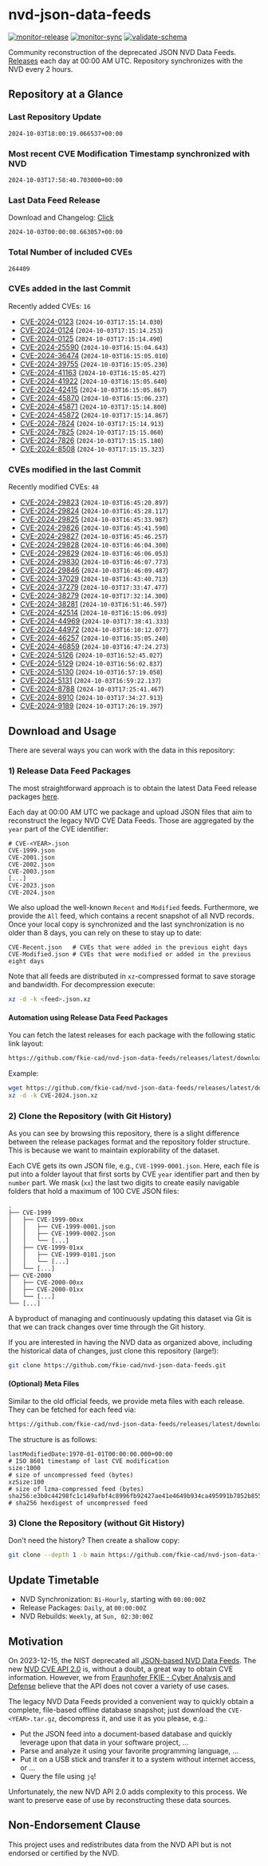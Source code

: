 # nvd-json-data-feeds

[![monitor-release](https://github.com/fkie-cad/nvd-json-data-feeds/actions/workflows/monitor_release.yml/badge.svg)](https://github.com/fkie-cad/nvd-json-data-feeds/actions/workflows/monitor_release.yml)
[![monitor-sync](https://github.com/fkie-cad/nvd-json-data-feeds/actions/workflows/monitor_sync.yml/badge.svg)](https://github.com/fkie-cad/nvd-json-data-feeds/actions/workflows/monitor_sync.yml)
[![validate-schema](https://github.com/fkie-cad/nvd-json-data-feeds/actions/workflows/validate_schema.yml/badge.svg)](https://github.com/fkie-cad/nvd-json-data-feeds/actions/workflows/validate_schema.yml)

Community reconstruction of the deprecated JSON NVD Data Feeds.
[Releases](https://github.com/fkie-cad/nvd-json-data-feeds/releases/latest) each day at 00:00 AM UTC.
Repository synchronizes with the NVD every 2 hours.

## Repository at a Glance

### Last Repository Update

```plain
2024-10-03T18:00:19.066537+00:00
```

### Most recent CVE Modification Timestamp synchronized with NVD

```plain
2024-10-03T17:58:40.703000+00:00
```

### Last Data Feed Release

Download and Changelog: [Click](https://github.com/fkie-cad/nvd-json-data-feeds/releases/latest)

```plain
2024-10-03T00:00:08.663057+00:00
```

### Total Number of included CVEs

```plain
264409
```

### CVEs added in the last Commit

Recently added CVEs: `16`

- [CVE-2024-0123](CVE-2024/CVE-2024-01xx/CVE-2024-0123.json) (`2024-10-03T17:15:14.030`)
- [CVE-2024-0124](CVE-2024/CVE-2024-01xx/CVE-2024-0124.json) (`2024-10-03T17:15:14.253`)
- [CVE-2024-0125](CVE-2024/CVE-2024-01xx/CVE-2024-0125.json) (`2024-10-03T17:15:14.490`)
- [CVE-2024-25590](CVE-2024/CVE-2024-255xx/CVE-2024-25590.json) (`2024-10-03T16:15:04.643`)
- [CVE-2024-36474](CVE-2024/CVE-2024-364xx/CVE-2024-36474.json) (`2024-10-03T16:15:05.010`)
- [CVE-2024-39755](CVE-2024/CVE-2024-397xx/CVE-2024-39755.json) (`2024-10-03T16:15:05.230`)
- [CVE-2024-41163](CVE-2024/CVE-2024-411xx/CVE-2024-41163.json) (`2024-10-03T16:15:05.427`)
- [CVE-2024-41922](CVE-2024/CVE-2024-419xx/CVE-2024-41922.json) (`2024-10-03T16:15:05.640`)
- [CVE-2024-42415](CVE-2024/CVE-2024-424xx/CVE-2024-42415.json) (`2024-10-03T16:15:05.867`)
- [CVE-2024-45870](CVE-2024/CVE-2024-458xx/CVE-2024-45870.json) (`2024-10-03T16:15:06.237`)
- [CVE-2024-45871](CVE-2024/CVE-2024-458xx/CVE-2024-45871.json) (`2024-10-03T17:15:14.800`)
- [CVE-2024-45872](CVE-2024/CVE-2024-458xx/CVE-2024-45872.json) (`2024-10-03T17:15:14.867`)
- [CVE-2024-7824](CVE-2024/CVE-2024-78xx/CVE-2024-7824.json) (`2024-10-03T17:15:14.913`)
- [CVE-2024-7825](CVE-2024/CVE-2024-78xx/CVE-2024-7825.json) (`2024-10-03T17:15:15.060`)
- [CVE-2024-7826](CVE-2024/CVE-2024-78xx/CVE-2024-7826.json) (`2024-10-03T17:15:15.180`)
- [CVE-2024-8508](CVE-2024/CVE-2024-85xx/CVE-2024-8508.json) (`2024-10-03T17:15:15.323`)


### CVEs modified in the last Commit

Recently modified CVEs: `48`

- [CVE-2024-29823](CVE-2024/CVE-2024-298xx/CVE-2024-29823.json) (`2024-10-03T16:45:20.897`)
- [CVE-2024-29824](CVE-2024/CVE-2024-298xx/CVE-2024-29824.json) (`2024-10-03T16:45:28.117`)
- [CVE-2024-29825](CVE-2024/CVE-2024-298xx/CVE-2024-29825.json) (`2024-10-03T16:45:33.987`)
- [CVE-2024-29826](CVE-2024/CVE-2024-298xx/CVE-2024-29826.json) (`2024-10-03T16:45:41.590`)
- [CVE-2024-29827](CVE-2024/CVE-2024-298xx/CVE-2024-29827.json) (`2024-10-03T16:45:46.257`)
- [CVE-2024-29828](CVE-2024/CVE-2024-298xx/CVE-2024-29828.json) (`2024-10-03T16:46:04.300`)
- [CVE-2024-29829](CVE-2024/CVE-2024-298xx/CVE-2024-29829.json) (`2024-10-03T16:46:06.053`)
- [CVE-2024-29830](CVE-2024/CVE-2024-298xx/CVE-2024-29830.json) (`2024-10-03T16:46:07.773`)
- [CVE-2024-29846](CVE-2024/CVE-2024-298xx/CVE-2024-29846.json) (`2024-10-03T16:46:09.487`)
- [CVE-2024-37029](CVE-2024/CVE-2024-370xx/CVE-2024-37029.json) (`2024-10-03T16:43:40.713`)
- [CVE-2024-37279](CVE-2024/CVE-2024-372xx/CVE-2024-37279.json) (`2024-10-03T17:33:47.477`)
- [CVE-2024-38279](CVE-2024/CVE-2024-382xx/CVE-2024-38279.json) (`2024-10-03T17:32:14.300`)
- [CVE-2024-38281](CVE-2024/CVE-2024-382xx/CVE-2024-38281.json) (`2024-10-03T16:51:46.597`)
- [CVE-2024-42514](CVE-2024/CVE-2024-425xx/CVE-2024-42514.json) (`2024-10-03T16:15:06.093`)
- [CVE-2024-44969](CVE-2024/CVE-2024-449xx/CVE-2024-44969.json) (`2024-10-03T17:38:41.333`)
- [CVE-2024-44972](CVE-2024/CVE-2024-449xx/CVE-2024-44972.json) (`2024-10-03T16:10:12.077`)
- [CVE-2024-46257](CVE-2024/CVE-2024-462xx/CVE-2024-46257.json) (`2024-10-03T16:35:05.240`)
- [CVE-2024-46859](CVE-2024/CVE-2024-468xx/CVE-2024-46859.json) (`2024-10-03T16:47:24.273`)
- [CVE-2024-5126](CVE-2024/CVE-2024-51xx/CVE-2024-5126.json) (`2024-10-03T16:52:45.027`)
- [CVE-2024-5129](CVE-2024/CVE-2024-51xx/CVE-2024-5129.json) (`2024-10-03T16:56:02.837`)
- [CVE-2024-5130](CVE-2024/CVE-2024-51xx/CVE-2024-5130.json) (`2024-10-03T16:57:19.050`)
- [CVE-2024-5131](CVE-2024/CVE-2024-51xx/CVE-2024-5131.json) (`2024-10-03T16:59:22.137`)
- [CVE-2024-8788](CVE-2024/CVE-2024-87xx/CVE-2024-8788.json) (`2024-10-03T17:25:41.467`)
- [CVE-2024-8910](CVE-2024/CVE-2024-89xx/CVE-2024-8910.json) (`2024-10-03T17:34:27.913`)
- [CVE-2024-9189](CVE-2024/CVE-2024-91xx/CVE-2024-9189.json) (`2024-10-03T17:26:19.397`)


## Download and Usage

There are several ways you can work with the data in this repository:

### 1) Release Data Feed Packages

The most straightforward approach is to obtain the latest Data Feed release packages [here](https://github.com/fkie-cad/nvd-json-data-feeds/releases/latest).

Each day at 00:00 AM UTC we package and upload JSON files that aim to reconstruct the legacy NVD CVE Data Feeds.
Those are aggregated by the `year` part of the CVE identifier:

```
# CVE-<YEAR>.json
CVE-1999.json
CVE-2001.json
CVE-2002.json
CVE-2003.json
[...]
CVE-2023.json
CVE-2024.json
```

We also upload the well-known `Recent` and `Modified` feeds.
Furthermore, we provide the `All` feed, which contains a recent snapshot of all NVD records.
Once your local copy is synchronized and the last synchronization is no older than 8 days, you can rely on these to stay up to date:

```plain
CVE-Recent.json   # CVEs that were added in the previous eight days
CVE-Modified.json # CVEs that were modified or added in the previous eight days
```

Note that all feeds are distributed in `xz`-compressed format to save storage and bandwidth.
For decompression execute:

```sh
xz -d -k <feed>.json.xz
```

#### Automation using Release Data Feed Packages

You can fetch the latest releases for each package with the following static link layout:

```sh
https://github.com/fkie-cad/nvd-json-data-feeds/releases/latest/download/CVE-<YEAR>.json.xz
```

Example:

```sh
wget https://github.com/fkie-cad/nvd-json-data-feeds/releases/latest/download/CVE-2024.json.xz
xz -d -k CVE-2024.json.xz
```

### 2) Clone the Repository (with Git History)

As you can see by browsing this repository, there is a slight difference between the release packages format and the repository folder structure.
This is because we want to maintain explorability of the dataset.

Each CVE gets its own JSON file, e.g., `CVE-1999-0001.json`.
Here, each file is put into a folder layout that first sorts by CVE `year` identifier part and then by `number` part.
We mask (`xx`) the last two digits to create easily navigable folders that hold a maximum of 100 CVE JSON files:

```plain
.
├── CVE-1999
│   ├── CVE-1999-00xx
│   │   ├── CVE-1999-0001.json
│   │   ├── CVE-1999-0002.json
│   │   └── [...]
│   ├── CVE-1999-01xx
│   │   ├── CVE-1999-0101.json
│   │   └── [...]
│   └── [...]
├── CVE-2000
│   ├── CVE-2000-00xx
│   ├── CVE-2000-01xx
│   └── [...]
└── [...]
```

A byproduct of managing and continuously updating this dataset via Git is that we can track changes over time through the Git history.

If you are interested in having the NVD data as organized above, including the historical data of changes, just clone this repository (large!):

```sh
git clone https://github.com/fkie-cad/nvd-json-data-feeds.git
```

#### (Optional) Meta Files

Similar to the old official feeds, we provide meta files with each release. They can be fetched for each feed via:

```sh
https://github.com/fkie-cad/nvd-json-data-feeds/releases/latest/download/CVE-<YEAR>.meta
```

The structure is as follows:

```plain
lastModifiedDate:1970-01-01T00:00:00.000+00:00                          # ISO 8601 timestamp of last CVE modification
size:1000                                                               # size of uncompressed feed (bytes)
xzSize:100                                                              # size of lzma-compressed feed (bytes)
sha256:e3b0c44298fc1c149afbf4c8996fb92427ae41e4649b934ca495991b7852b855 # sha256 hexdigest of uncompressed feed
```

### 3) Clone the Repository (without Git History)

Don't need the history? Then create a shallow copy:

```sh
git clone --depth 1 -b main https://github.com/fkie-cad/nvd-json-data-feeds.git
```


## Update Timetable

* NVD Synchronization: `Bi-Hourly`, starting with `00:00:00Z`
* Release Packages: `Daily`, at `00:00:00Z`
* NVD Rebuilds: `Weekly`, at `Sun, 02:30:00Z`


## Motivation

On 2023-12-15, the NIST deprecated all [JSON-based NVD Data Feeds](https://nvd.nist.gov/vuln/data-feeds#divRetirementBanner-1).
The new [NVD CVE API 2.0](https://nvd.nist.gov/developers/vulnerabilities) is, without a doubt, a great way to obtain CVE information.
However, we from [Fraunhofer FKIE - Cyber Analysis and Defense](https://www.fkie.fraunhofer.de/en/departments/cad.html) believe that the API does not cover a variety of use cases.

The legacy NVD Data Feeds provided a convenient way to quickly obtain a complete, file-based offline database snapshot; just download the `CVE-<YEAR>.tar.gz`, decompress it, and use it as you please, e.g.:

- Put the JSON feed into a document-based database and quickly leverage upon that data in your software project, ...
- Parse and analyze it using your favorite programming language, ...
- Put it on a USB stick and transfer it to a system without internet access, or ...
- Query the file using `jq`!

Unfortunately, the new NVD API 2.0 adds complexity to this process.
We want to preserve ease of use by reconstructing these data sources.

## Non-Endorsement Clause

This project uses and redistributes data from the NVD API but is not endorsed or certified by the NVD.